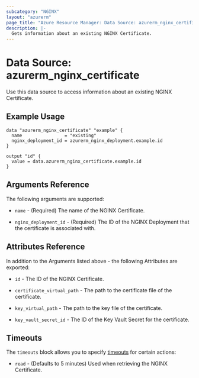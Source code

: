 ```yaml
---
subcategory: "NGINX"
layout: "azurerm"
page_title: "Azure Resource Manager: Data Source: azurerm_nginx_certificate"
description: |-
  Gets information about an existing NGINX Certificate.
---
```


# Data Source: azurerm_nginx_certificate

Use this data source to access information about an existing NGINX Certificate.

## Example Usage

```hcl
data "azurerm_nginx_certificate" "example" {
  name                = "existing"
  nginx_deployment_id = azurerm_nginx_deployment.example.id
}

output "id" {
  value = data.azurerm_nginx_certificate.example.id
}
```

## Arguments Reference

The following arguments are supported:

* `name` - (Required) The name of the NGINX Certificate.

* `nginx_deployment_id` - (Required) The ID of the NGINX Deployment that the certificate is associated with.

## Attributes Reference

In addition to the Arguments listed above - the following Attributes are exported:

* `id` - The ID of the NGINX Certificate.

* `certificate_virtual_path` - The path to the certificate file of the certificate.

* `key_virtual_path` - The path to the key file of the certificate.

* `key_vault_secret_id` - The ID of the Key Vault Secret for the certificate.

## Timeouts

The `timeouts` block allows you to specify [timeouts](https://www.terraform.io/language/resources/syntax#operation-timeouts) for certain actions:

* `read` - (Defaults to 5 minutes) Used when retrieving the NGINX Certificate.
